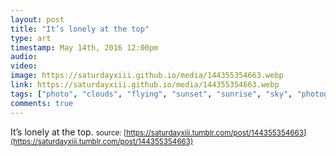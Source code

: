 ```yaml
---
layout: post
title: "It’s lonely at the top"
type: art
timestamp: May 14th, 2016 12:00pm
audio: 
video: 
image: https://saturdayxiii.github.io/media/144355354663.webp
link: https://saturdayxiii.github.io/media/144355354663.webp
tags: ["photo", "clouds", "flying", "sunset", "sunrise", "sky", "photography", "art"]
comments: true
---
```

It’s lonely at the top.
<small>source: [https://saturdayxiii.tumblr.com/post/144355354663](https://saturdayxiii.tumblr.com/post/144355354663)</small>